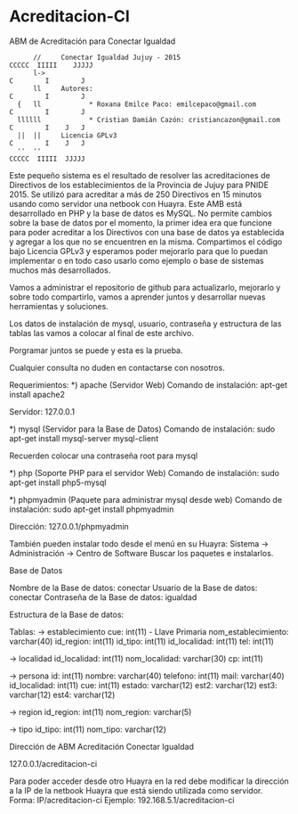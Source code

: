 # Acreditacion-CI
ABM de Acreditación para Conectar Igualdad

          //     Conectar Igualdad Jujuy - 2015                            CCCCC  IIIII    JJJJJ 
          l->                                                              C        I        J   
          ll     Autores:                                                  C        I        J   
      {   ll            * Roxana Emilce Paco: emilcepaco@gmail.com         C        I        J   
      llllll            * Cristian Damián Cazón: cristiancazon@gmail.com   C        I    J   J   
      ||  ||     Licencia GPLv3                                            C        I    J   J   
      ''  ''                                                               CCCCC  IIIII  JJJJJ   

Este pequeño sistema es el resultado de resolver las acreditaciones de Directivos de los establecimientos de la Provincia
de Jujuy para PNIDE 2015.
Se utilizó para acreditar a más de 250 Directivos en 15 minutos usando como servidor una netbook con Huayra.
Este AMB está desarrollado en PHP y la base de datos es MySQL.
No permite cambios sobre la base de datos por el momento, la primer idea era que funcione para poder acreditar a los Directivos
con una base de datos ya establecida y agregar a los que no se encuentren en la misma.
Compartimos el código bajo Licencia GPLv3 y esperamos poder mejorarlo para que lo puedan implementar o en todo caso usarlo como ejemplo o base de sistemas muchos más desarrollados.

Vamos a administrar el repositorio de github para actualizarlo, mejorarlo y sobre todo compartirlo, vamos a aprender juntos y
desarrollar nuevas herramientas y soluciones.

Los datos de instalación de mysql, usuario, contraseña y estructura de las tablas las vamos a colocar
al final de este archivo.

Porgramar juntos se puede y esta es la prueba.

Cualquier consulta no duden en contactarse con nosotros.

Requerimientos:
*) apache (Servidor Web)
Comando de instalación: apt-get install apache2

Servidor: 127.0.0.1

*) mysql (Servidor para la Base de Datos)
Comando de instalación: sudo apt-get install mysql-server mysql-client

Recuerden colocar una contraseña root para mysql

*) php (Soporte PHP para el servidor Web)
Comando de instalación: sudo apt-get install php5-mysql

*) phpmyadmin (Paquete para administrar mysql desde web)
Comando de instalación: sudo apt-get install phpmyadmin

Dirección: 127.0.0.1/phpmyadmin

También pueden instalar todo desde el menú en su Huayra:
Sistema -> Administración -> Centro de Software
Buscar los paquetes e instalarlos.

Base de Datos

Nombre de la Base de datos: conectar
Usuario de la Base de datos: conectar
Contraseña de la Base de datos: igualdad

Estructura de la Base de datos:

Tablas:
  -> establecimiento
        cue: int(11) - Llave Primaria
        nom_establecimiento: varchar(40)
        id_region: int(11)
        id_tipo: int(11)
        id_localidad: int(11)
        tel: int(11)

  -> localidad
        id_localidad: int(11)
        nom_localidad: varchar(30)
        cp: int(11)

  -> persona
        id: int(11)
        nombre: varchar(40)
        telefono: int(11)
        mail: varchar(40)
        id_localidad: int(11)
        cue: int(11)
        estado: varchar(12)
        est2: varchar(12)
        est3: varchar(12)
        est4: varchar(12)

  -> region
        id_region: int(11)
        nom_region: varchar(5)

  -> tipo
        id_tipo: int(11)
        nom_tipo: varchar(12)

Dirección de ABM Acreditación Conectar Igualdad

127.0.0.1/acreditacion-ci

Para poder acceder desde otro Huayra en la red debe modificar la dirección
a la IP de la netbook Huayra que está siendo utilizada como servidor.
Forma: IP/acreditacion-ci
Ejemplo: 192.168.5.1/acreditacion-ci